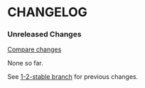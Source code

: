 # CHANGELOG

### Unreleased Changes

[Compare changes](https://github.com/codevise/pageflow-parent-page-box/compare/1-2-stable...master)

None so far.

See
[1-2-stable branch](https://github.com/codevise/pageflow-parent-page-box/blob/1-2-stable/CHANGELOG.md)
for previous changes.
